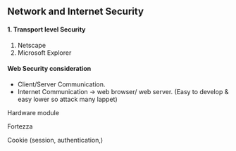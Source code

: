 ## Network and Internet Security
#### 1. Transport level Security
1. Netscape
2. Microsoft Explorer

#### Web Security consideration
* Client/Server Communication.
* Internet Communication → web browser/ web server. (Easy to develop & easy lower so attack many lappet)  

Hardware module  

Fortezza 

Cookie (session, authentication,)

